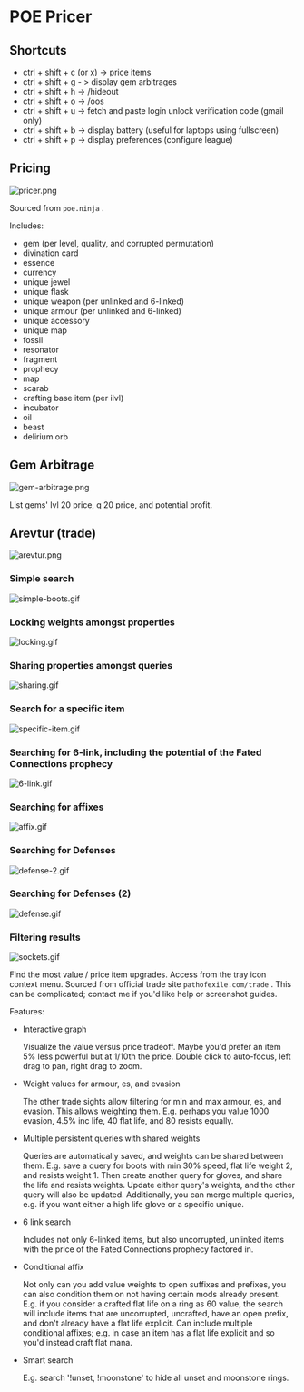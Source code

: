 # POE Pricer

## Shortcuts

- ctrl + shift + c (or x) -> price items
- ctrl + shift + g - > display gem arbitrages
- ctrl + shift + h -> /hideout
- ctrl + shift + o -> /oos
- ctrl + shift + u -> fetch and paste login unlock verification code (gmail only)
- ctrl + shift + b -> display battery (useful for laptops using fullscreen)
- ctrl + shift + p -> display preferences (configure league)

## Pricing

![pricer.png](./screenshots/pricer.png)

Sourced from `poe.ninja` .

Includes:
- gem (per level, quality, and corrupted permutation)
- divination card
- essence
- currency
- unique jewel
- unique flask
- unique weapon (per unlinked and 6-linked)
- unique armour (per unlinked and 6-linked)
- unique accessory
- unique map
- fossil
- resonator
- fragment
- prophecy
- map
- scarab
- crafting base item (per ilvl)
- incubator
- oil
- beast
- delirium orb

## Gem Arbitrage

![gem-arbitrage.png](./screenshots/gem-arbitrage.png)

List gems' lvl 20 price, q 20 price, and potential profit.

## Arevtur (trade)

![arevtur.png](./screenshots/arevtur.png)

### Simple search
![simple-boots.gif](./screenshots/simple-boots.gif)
### Locking weights amongst properties
![locking.gif](./screenshots/locking.gif)
### Sharing properties amongst queries
![sharing.gif](./screenshots/sharing.gif)
### Search for a specific item
![specific-item.gif](./screenshots/specific-item.gif)
### Searching for 6-link, including the potential of the Fated Connections prophecy
![6-link.gif](./screenshots/6-link.gif)
### Searching for affixes
![affix.gif](./screenshots/affix.gif)
### Searching for Defenses
![defense-2.gif](./screenshots/defense-2.gif)
### Searching for Defenses (2)
![defense.gif](./screenshots/defense.gif)
### Filtering results
![sockets.gif](./screenshots/sockets.gif)


Find the most value / price item upgrades.
Access from the tray icon context menu.
Sourced from official trade site `pathofexile.com/trade` .
This can be complicated; contact me if you'd like help or screenshot guides.

Features:
- Interactive graph
    
    Visualize the value versus price tradeoff. Maybe you'd prefer an item 5% less powerful but at 1/10th the price. Double click to auto-focus, left drag to pan, right drag to zoom.
    
- Weight values for armour, es, and evasion

    The other trade sights allow filtering for min and max armour, es, and evasion. This allows weighting them. E.g. perhaps you value 1000 evasion, 4.5% inc life, 40 flat life, and 80 resists equally.   

- Multiple persistent queries with shared weights

    Queries are automatically saved, and weights can be shared between them. E.g. save a query for boots with min 30% speed, flat life weight 2, and resists weight 1. Then create another query for gloves, and share the life and resists weights. Update either query's weights, and the other query will also be updated. Additionally, you can merge multiple queries, e.g. if you want either a high life glove or a specific unique.

- 6 link search

    Includes not only 6-linked items, but also uncorrupted, unlinked items with the price of the Fated Connections prophecy factored in.

- Conditional affix

    Not only can you add value weights to open suffixes and prefixes, you can also condition them on not having certain mods already present. E.g. if you consider a crafted flat life on a ring as 60 value, the search will include items that are uncorrupted, uncrafted, have an open prefix, and don't already have a flat life explicit. Can include multiple conditional affixes; e.g. in case an item has a flat life explicit and so you'd instead craft flat mana.

- Smart search

    E.g. search '!unset, !moonstone' to hide all unset and moonstone rings. 
